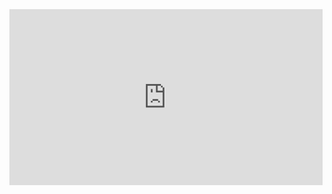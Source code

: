 <iframe width="560" height="315" src="https://drive.google.com/file/d/1dRgJ1MpktIuHYRsY-9h_W5-6ro3I32IB/view?usp=drive_link" frameborder="0" allowfullscreen></iframe>
